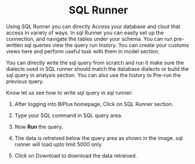 
<center><h1>SQL Runner </h1></center>

Using SQL Runner you can directly Access your database and clout that access in variety of ways. In sql Runner you can easily set up the connection, and navigate the tables under your schema. You can run pre-written sql queries view the query run history. You can create your customs views here and perform useful task with them in model section.  

You can directly write the sql query from scratch and run it make sure the dialects used in SQL runner should match the database dialects or build the sql query in analysis section. You can also use the history to Pre-run the previous query.

Know let us see how to write sql query in sql runner:

1. After logging into BiPlus homepage, Click on SQL Runner section.

2.  Type your SQL command in SQL query area.
3.  Now **Run** the query.
4. The data is retreived below the query area as shown in the image. sql runner will load upto limit 5000 only.
5. Click on Download to download the data retreived.
<!--stackedit_data:
eyJoaXN0b3J5IjpbMjAzNjUwMTI4Niw0MzE5OTYxNzYsLTE1Mz
EwOTgyMDEsLTQxMDAxNDc3NywtMjAwNzc0NDA2MiwxMDgwNjQ4
NTA1LDg1NDI0NjQyOCwtMTY0NjUxMTU3OCwtMjMxNjM3MTU5LD
Y2MjA0NzA4OCwtNTExNjI1Mzg3XX0=
-->
